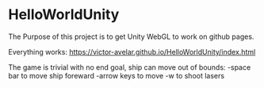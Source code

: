 # HelloWorldUnity
The Purpose of this project is to get Unity WebGL to work on github pages.

Everything works: https://victor-avelar.github.io/HelloWorldUnity/index.html

The game is trivial with no end goal, ship can move out of bounds: 
  -space bar to move ship foreward
  -arrow keys to move
  -w to shoot lasers
  
 


